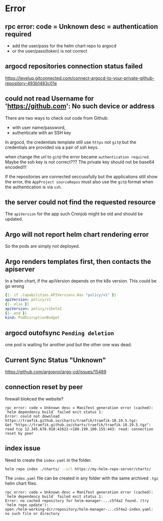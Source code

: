 # Error

## rpc error: code = Unknown desc = authentication required
- add the user/pass for the helm chart repo to argocd
- or the user/pass(token) is not correct

## argocd repositories connection status failed
https://levelup.gitconnected.com/connect-argocd-to-your-private-github-repository-493b1483c01e

## could not read Username for 'https://github.com': No such device or address
There are two ways to check out code from Github:
- with user name/password,
- authenticate with an SSH key

In argocd, the credentials template still use `https` not `git@` but the credentials are provided via a pair of ssh keys.

when change the url to `git@` the error became `authentication required`. Maybe the ssh key is not correct??? The private key should not be base64 encoded!!!

If the repositories are connected seccussfully but the applications still show the error, the `AppProject sourceRepos` must also use the `git@` format when the authentication is via `ssh`.

## the server could not find the requested resource
The `apiVersion` for the app such Cronjob might be old and should be updated.

## Argo will not report helm chart rendering error
So the pods are simply not deployed.

## Argo renders templates first, then contacts the apiserver
In a helm chart, if the apiVersion depends on the k8s version. This could be go wrong
```yaml
{{- if .Capabilities.APIVersions.Has "policy/v1" }}
apiVersion: policy/v1
{{- else }}
apiVersion: policy/v1beta1
{{- end }}
kind: PodDisruptionBudget
```

## argocd outofsync `Pending deletion`
one pod is waiting for another pod but the other one was dead.

## Current Sync Status "Unknown"
https://github.com/argoproj/argo-cd/issues/15489

## connection reset by peer
firewall blokced the website?
```
rpc error: code = Unknown desc = Manifest generation error (cached):
`helm dependency build` failed exit status 1:
Error: could not download https://traefik.github.io/charts/traefik/traefik-10.19.5.tgz:
Get "https://traefik.github.io/charts/traefik/traefik-10.19.5.tgz":
read tcp 12.345.678.910:42622->188.199.100.155:443: read: connection reset by peer
```

## index issue
Need to create the `index.yaml` in the folder.
```sh
helm repo index ./charts/ --url https://my-helm-repo-server/charts/
```

The `index.yaml` file can be created in any folder with the same archived `.tgz` helm chart files.
```
rpc error: code = Unknown desc = Manifest generation error (cached):
`helm dependency build` failed exit status 1:
Error: no cached repository for helm-manager-...c5f4a2 found. (try 'helm repo update'):
open /helm-working-dir/repository/helm-manager-...c5f4a2-index.yaml: no such file or directory
```
